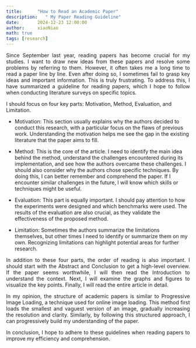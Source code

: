 ```yaml
---
title:      "How to Read an Academic Paper"
description:   " My Paper Reading Guideline"
date:       2024-12-23 12:00:00
author:     xiaoNiao
math: true
tags: [research]
---
```


<div style="text-align: justify; text-justify: inter-word;">

Since September last year, reading papers has become crucial for my studies. I want to draw new ideas from these papers and resolve some problems by referring to them. However, it often takes me a long time to read a paper line by line. Even after doing so, I sometimes fail to grasp key ideas and important information. This is truly frustrating. To address this, I have summarized a guideline for reading papers, which I hope to follow when conducting literature surveys on specific topics.

</div>

I should focus on four key parts: Motivation, Method, Evaluation, and Limitation.

- Motivation: This section usually explains why the authors decided to conduct this research, with a particular focus on the flaws of previous work. Understanding the motivation helps me see the gap in the existing literature that the paper aims to fill.

- Method: This is the core of the article. I need to identify the main idea behind the method, understand the challenges encountered during its implementation, and see how the authors overcame these challenges. I should also consider why the authors chose specific techniques. By doing this, I can better remember and comprehend the paper. If I encounter similar challenges in the future, I will know which skills or techniques might be useful.

- Evaluation: This part is equally important. I should pay attention to how the experiments were designed and which benchmarks were used. The results of the evaluation are also crucial, as they validate the effectiveness of the proposed method.

- Limitation: Sometimes the authors summarize the limitations themselves, but other times I need to identify or summarize them on my own. Recognizing limitations can highlight potential areas for further research.

<div style="text-align: justify; text-justify: inter-word;">
In addition to these four parts, the order of reading is also important. I should start with the Abstract and Conclusion to get a high-level overview. If the paper seems worthwhile, I will then read the Introduction to understand the context. Next, I will examine the graphs and figures to visualize the key points. Finally, I will read the entire article in detail.

In my opinion, the structure of academic papers is similar to Progressive Image Loading, a technique used for online image loading. This method first loads the smallest and vaguest version of an image, gradually increasing the resolution and clarity. Similarly, by following this structured approach, I can progressively build my understanding of the paper.

In conclusion, I hope to adhere to these guidelines when reading papers to improve my efficiency and comprehension.

</div>